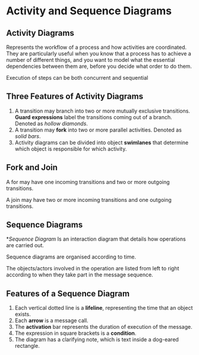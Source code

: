 # Activity and Sequence Diagrams

## Activity Diagrams
Represents the workflow of a process and how activities are coordinated. They are particularly useful when you know that a process has to achieve a number of different things, and you want to model what the essential dependencies between them are, before you decide what order to do them.

Execution of steps can be both concurrent and sequential

## Three Features of Activity Diagrams
1. A transition may branch into two or more mutually exclusive transitions. **Guard expressions** label the transitions coming out of a branch. Denoted as *hollow diamonds*.
2. A transition may **fork** into two or more parallel activities. Denoted as *solid bars*.
3. Activity diagrams can be divided into object **swimlanes** that determine which object is responsible for which activity.

## Fork and Join
A for may have one incoming transitions and two or more outgoing transitions.

A join may have two or more incoming transitions and one outgoing transitions.

## Sequence Diagrams
**Sequence Diagram* Is an interaction diagram that details how operations are carried out.

Sequence diagrams are organised according to time.

The objects/actors involved in the operation are listed from left to right according to when they take part in the message sequence.

## Features of a Sequence Diagram
1. Each vertical dotted line is a **lifeline**, representing the time that an object exists.
2. Each **arrow** is a message call.
3. The **activation** bar represents the duration of execution of the message.
4. The expression in square brackets is a **condition**.
5. The diagram has a clarifying note, which is text inside a dog-eared rectangle.
